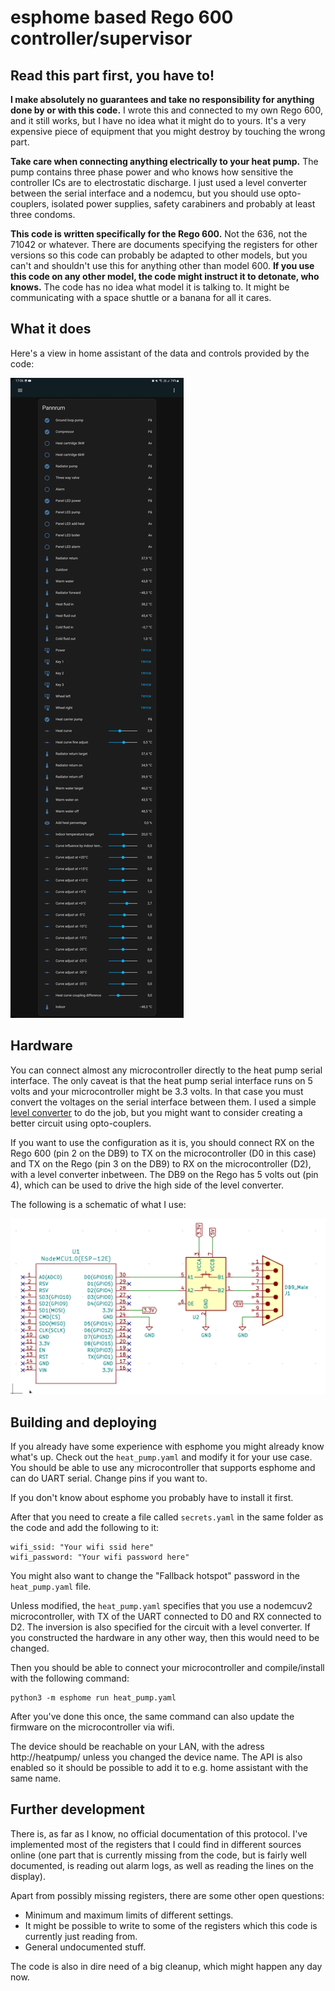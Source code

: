# esphome based Rego 600 controller/supervisor

## Read this part first, you have to!

**I make absolutely no guarantees and take no responsibility for anything done by or with this code.** I wrote this and connected to my own Rego 600, and it still works, but I have no idea what it might do to yours. It's a very expensive piece of equipment that you might destroy by touching the wrong part.

**Take care when connecting anything electrically to your heat pump.** The pump contains three phase power and who knows how sensitive the controller ICs are to electrostatic discharge. I just used a level converter between the serial interface and a nodemcu, but you should use opto-couplers, isolated power supplies, safety carabiners and probably at least three condoms.

**This code is written specifically for the Rego 600.** Not the 636, not the 71042 or whatever. There are documents specifying the registers for other versions so this code can probably be adapted to other models, but you can't and shouldn't use this for anything other than model 600. **If you use this code on any other model, the code might instruct it to detonate, who knows.** The code has no idea what model it is talking to. It might be communicating with a space shuttle or a banana for all it cares.

## What it does

Here's a view in home assistant of the data and controls provided by the code:

![home assistant](hardware/hass.jpeg)

## Hardware

You can connect almost any microcontroller directly to the heat pump serial interface. The only caveat is that the heat pump serial interface runs on 5 volts and your microcontroller might be 3.3 volts. In that case you must convert the voltages on the serial interface between them. I used a simple [level converter](https://www.sparkfun.com/products/12009) to do the job, but you might want to consider creating a better circuit using opto-couplers.

If you want to use the configuration as it is, you should connect RX on the Rego 600 (pin 2 on the DB9) to TX on the microcontroller (D0 in this case) and TX on the Rego (pin 3 on the DB9) to RX on the microcontroller (D2), with a level converter inbetween. The DB9 on the Rego has 5 volts out (pin 4), which can be used to drive the high side of the level converter.

The following is a schematic of what I use:

![schematic](hardware/schematic.png)

## Building and deploying

If you already have some experience with esphome you might already know what's up. Check out the ```heat_pump.yaml``` and modify it for your use case. You should be able to use any microcontroller that supports esphome and can do UART serial. Change pins if you want to.

If you don't know about esphome you probably have to install it first.

After that you need to create a file called ```secrets.yaml``` in the same folder as the code and add the following to it:

```
wifi_ssid: "Your wifi ssid here"
wifi_password: "Your wifi password here"
```

You might also want to change the "Fallback hotspot" password in the ```heat_pump.yaml``` file.

Unless modified, the ```heat_pump.yaml``` specifies that you use a nodemcuv2 microcontroller, with TX of the UART connected to D0 and RX connected to D2. The inversion is also specified for the circuit with a level converter. If you constructed the hardware in any other way, then this would need to be changed.

Then you should be able to connect your microcontroller and compile/install with the following command:

```
python3 -m esphome run heat_pump.yaml
```

After you've done this once, the same command can also update the firmware on the microcontroller via wifi.

The device should be reachable on your LAN, with the adress http://heatpump/ unless you changed the device name. The API is also enabled so it should be possible to add it to e.g. home assistant with the same name.

## Further development

There is, as far as I know, no official documentation of this protocol. I've implemented most of the registers that I could find in different sources online (one part that is currently missing from the code, but is fairly well documented, is reading out alarm logs, as well as reading the lines on the display).

Apart from possibly missing registers, there are some other open questions:
* Minimum and maximum limits of different settings.
* It might be possible to write to some of the registers which this code is currently just reading from.
* General undocumented stuff.

The code is also in dire need of a big cleanup, which might happen any day now.
